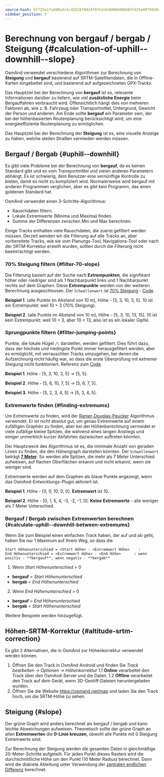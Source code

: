 ```yaml
---
source-hash: 6f725a1fadd0a2c5cd2626f8424f87e2e54b060d0b683fd33a90f9426413a826
sidebar_position: 5
---
```


# Berechnung von bergauf / bergab / Steigung {#calculation-of-uphill--downhill--slope}

OsmAnd verwendet verschiedene Algorithmen zur Berechnung von **Steigung** und **bergauf** basierend auf SRTM-Satellitendaten, die in Offline-Karten eingebettet sind, und basierend auf aufgezeichneten GPX-Tracks.

Das Hauptziel bei der Berechnung von **bergauf** ist es, relevante Informationen darüber zu liefern, wie viel **zusätzliche Energie** beim Bergauffahren verbraucht wird. Offensichtlich hängt dies von mehreren Faktoren ab, wie z. B. Fahrzeug oder Transportmittel, Untergrund, Gewicht der Person und anderen.
Am Ende sollte **bergauf** ein Parameter sein, der bei der höhenbasierten Routenplanung berücksichtigt wird, um eine energieeffiziente Routenplanung zu ermöglichen.

Das Hauptziel bei der Berechnung der **Steigung** ist es, eine visuelle Anzeige zu haben, welche steilen Straßen vermieden werden müssen.


## Bergauf / Bergab {#uphill--downhill}

Es gibt viele Probleme bei der Berechnung von **bergauf**, da es keinen Standard gibt und es vom Transportmittel und vielen anderen Parametern abhängt. Es ist schwierig, dem Benutzer eine vernünftige Kontrolle zu bieten, damit es nicht zu kompliziert wird. Normalerweise wird bergauf mit anderen Programmen verglichen, aber es gibt kein Programm, das einen goldenen Standard hat.

OsmAnd verwendet einen 3-Schritte-Algorithmus:

- Rauschdaten filtern.
- Lokale Extremwerte (Minima und Maxima) finden.
- Summe der Differenzen zwischen Min und Max berechnen.

Einige Tracks enthalten viele Rauschdaten, die zuerst gefiltert werden müssen. Derzeit wenden wir die Filterung auf alle Tracks an, aber vorbereitete Tracks, wie sie vom Planungs-Tool, Navigations-Tool oder nach der SRTM-Korrektur erstellt wurden, sollten durch die Filterung nicht beeinträchtigt werden.


### 70% Steigung filtern {#filter-70-slope}

Die Filterung basiert auf der Suche nach **Extrempunkten**, die signifikant höher oder niedriger sind als 1 Nachbarpunkt links und 1 Nachbarpunkt rechts auf dem Graphen.
Diese **Extrempunkte** werden von der weiteren Berechnung ausgeschlossen. Der ```Schwellenwert``` ist [70% Steigung](https://github.com/osmandapp/OsmAnd/blob/master/OsmAnd-java/src/main/java/net/osmand/gpx/ElevationApproximator.java#L11) - [Code](https://github.com/osmandapp/OsmAnd/blob/master/OsmAnd-java/src/main/java/net/osmand/gpx/ElevationApproximator.java#L72).

**Beispiel 1**. (alle Punkte im Abstand von 10 m), Höhe - [5, 3, 10, 3, 5]. 10 ist ein Extrempunkt: weil 10 > 3 (70% Steigung).

**Beispiel 2**. (alle Punkte im Abstand von 10 m), Höhe - [5, 3, 10, 13, 15]. 10 ist kein Extrempunkt: weil 10 > 3, aber 10 < 13, also ist es ein lokaler Gipfel.

### Sprungpunkte filtern {#filter-jumping-points}

Punkte, die lokale Hügel ```/\``` darstellen, werden gefiltert. Dies führt dazu, dass der höchste und niedrigste Punkt immer herausgefiltert werden, aber es ermöglicht, mit verrauschten Tracks umzugehen, bei denen die Aufzeichnung nicht häufig war, so dass die erste Überprüfung mit extremer Steigung nicht funktioniert. Referenz zum [Code](https://github.com/osmandapp/OsmAnd/blob/master/OsmAnd-java/src/main/java/net/osmand/gpx/ElevationApproximator.java#L49).

**Beispiel 1**. Höhe - [5, 3, 10, 3, 5] -> [5, 5].

**Beispiel 2**. Höhe - [5, 6, 10, 7, 5] -> [5, 6, 7, 5].

**Beispiel 3**. Höhe - [5, 2, 3, 4, 5] -> [5, 3, 4, 5].


### Extremwerte finden {#finding-extremums}

Um Extremwerte zu finden, wird der [Ramer-Douglas-Peucker](https://en.wikipedia.org/wiki/Ramer%E2%80%93Douglas%E2%80%93Peucker_algorithm) Algorithmus verwendet. Er ist nicht absolut gut, um genau Extremwerte auf einem zufälligen Graphen zu finden, aber bei der Höhenberechnung vermeidet er viele zufällige kleine Spitzen, die während eines langen Anstiegs und einiger unmerklich kurzer Abfahrten dazwischen auftreten könnten.

Der Hauptzweck des Algorithmus ist es, die minimale Anzahl von geraden Linien zu finden, die den Höhengraph darstellen könnten. Der ```Schwellenwert``` beträgt **[7 Meter](https://github.com/osmandapp/OsmAnd/blob/master/OsmAnd-java/src/main/java/net/osmand/gpx/ElevationDiffsCalculator.java#L13)**. So werden alle Spitzen, die mehr als 7 Meter Unterschied aufweisen, auf flachen Oberflächen erkannt und nicht erkannt, wenn sie weniger sind.

Extremwerte werden auf dem Graphen als blaue Punkte angezeigt, wenn das OsmAnd-Entwicklungs-Plugin aktiviert ist.

**Beispiel 1**. Höhe - [0, 0, 10, 0, 0]. **Extremwert** ist 10.

**Beispiel 2**. Höhe - [0, 1, 5, 4, -3, -2, -1, 0]. **Keine Extremwerte** - alle weniger als 7 Meter Unterschied.


### Bergauf / Bergab zwischen Extremwerten berechnen {#calculate-uphill--downhill-between-extremums}

Wenn Sie zum Beispiel einen einfachen Track haben, der auf und ab geht, haben Sie nur 1 Maximum auf Ihrem Weg, so dass die
  ```
  Start Höhenunterschied = <Start Höhe> - <Extremwert Höhe>    :
  End Höhenunterschied = <Extremwert Höhe> - <End Höhe>      : wenn positiv - **bergauf**, wenn negativ - **bergab**
  ```

1. Wenn *Start Höhenunterschied* > 0
  - **bergauf** = *Start Höhenunterschied*
  - **bergab** = *End Höhenunterschied*

2. Wenn *End Höhenunterschied* > 0
  - **bergauf** = *End Höhenunterschied*
  - **bergab** = *Start Höhenunterschied*


Weitere Beispiele werden hinzugefügt.


## Höhen-SRTM-Korrektur {#altitude-srtm-correction}

Es gibt 2 Alternativen, die in OsmAnd zur Höhenkorrektur verwendet werden können.

1. Öffnen Sie den Track in OsmAnd Android und finden Sie *Track bearbeiten → Optionen → Höhenkorrektur*
1.1 **Online** verarbeitet den Track über den OsmAnd-Server und die Daten.
1.2 **Offline** verarbeitet den Track auf dem Gerät, wenn 3D-Geotiff-Dateien heruntergeladen wurden.
2. Öffnen Sie die Website https://osmand.net/map und laden Sie den Track hoch, um die SRTM-Höhe zu sehen.


## Steigung {#slope}

Der grüne Graph wird anders berechnet als bergauf / bergab und kann leichte Abweichungen aufweisen. Theoretisch sollte der grüne Graph an allen **Extremwerten** die **0-Linie kreuzen**, obwohl alle Punkte mit 0 Steigung Extremwerte sind.

Zur Berechnung der Steigung werden die gesamten Daten in gleichmäßige 20-Meter-Schritte aufgeteilt. Für jeden Punkt dieses Rasters wird die durchschnittliche Höhe um den Punkt (10 Meter Radius) berechnet. Dann wird die diskrete Ableitung unter Verwendung der [zentralen endlichen Differenz](https://en.wikipedia.org/wiki/Finite_difference) berechnet.